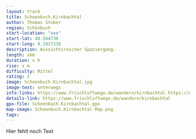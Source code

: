 ```yaml
---
layout: track
title: Schoenbuch.Kirnbachtal
author: Thomas Stober
region: Schönbuch
start-location: "xxx"
start-lat: 48.564730
start-long: 9.1037230
description: Aussichtsreicher Spaziergang.
length: xkm
duration: x h
rise: x m
difficulty: Mittel
rating: 2
image: Schoenbuch.Kirnbachtal.jpg
image-text: unterwegs
info-links: https://www.frischluftwege.de/wandern/kirnbachtal https://www.inslichtruecken.de
details-link: https://www.frischluftwege.de/wandern/kirnbachtal
gpx-file: Schoenbuch.Kirnbachtal.gpx
map-image: Schoenbuch.Kirnbachtal-Map.png
tags: 
---
```




Hier fehlt noch Text




